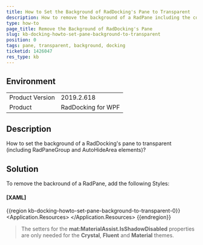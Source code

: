 ```yaml
---
title: How to Set the Background of RadDocking's Pane to Transparent
description: How to remove the background of a RadPane including the corresponding RadPaneGroup and AutoHideArea.
type: how-to
page_title: Remove the Background of RadDocking's Pane
slug: kb-docking-howto-set-pane-background-to-transparent
position: 0
tags: pane, transparent, background, docking
ticketid: 1426047
res_type: kb
---
```


## Environment
<table>
	<tbody>
		<tr>
			<td>Product Version</td>
			<td>2019.2.618</td>
		</tr>
		<tr>
			<td>Product</td>
			<td>RadDocking for WPF</td>
		</tr>
	</tbody>
</table>

## Description

How to set the background of a RadDocking's pane to transparent (including RadPaneGroup and AutoHideArea elements)?

## Solution

To remove the backround of a RadPane, add the following Styles:

#### __[XAML]__
{{region kb-docking-howto-set-pane-background-to-transparent-0}}
	<Application.Resources>
  		<!-- If you are using the StyleManager theming mechanism with the XAML binaries, remove the BasedOn attributes -->
		<Style TargetType="telerik:RadPane" BasedOn="{StaticResource RadPaneStyle}">
			<Setter Property="mat:MaterialAssist.IsShadowDisabled" Value="True"/>
			<Setter Property="Background" Value="Transparent"/>
		</Style>
		<Style TargetType="telerik:RadPaneGroup" BasedOn="{StaticResource RadPaneGroupStyle}">
			<Setter Property="mat:MaterialAssist.IsShadowDisabled" Value="True"/>
			<Setter Property="Background" Value="Transparent"/>
		</Style>
		<Style TargetType="telerik:AutoHideArea" BasedOn="{StaticResource AutoHideAreaStyle}">
			<Setter Property="mat:MaterialAssist.IsShadowDisabled" Value="True"/>
			<Setter Property="Background" Value="Transparent"/>
		</Style>
	</Application.Resources>
{{endregion}}

> The setters for the **mat:MaterialAssist.IsShadowDisabled** properties are only needed for the **Crystal**, **Fluent** and **Material** themes.

